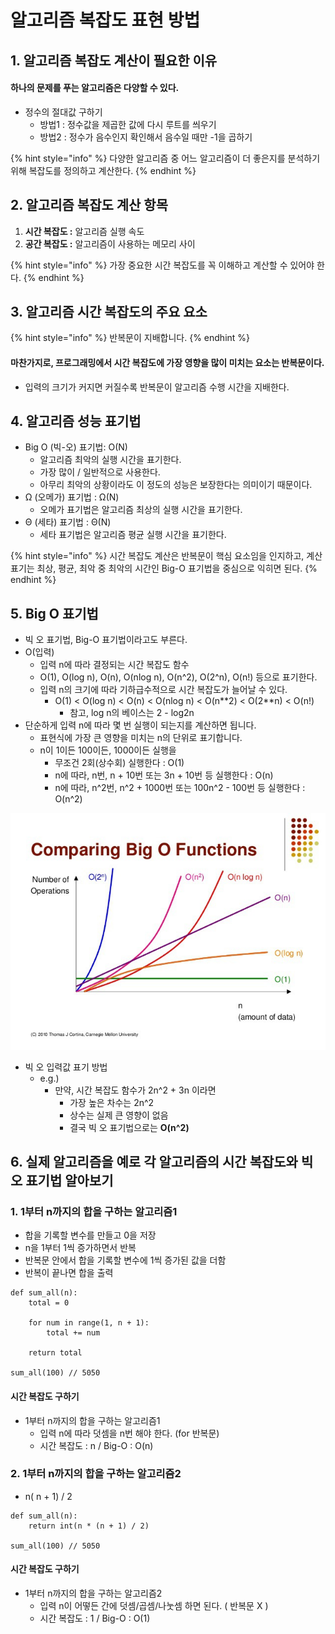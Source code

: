 # 알고리즘 복잡도 표현 방법

## 1. 알고리즘 복잡도 계산이 필요한 이유

#### 하나의 문제를 푸는 알고리즘은 다양할 수 있다.

* 정수의 절대값 구하기
  * 방법1 : 정수값을 제곱한 값에 다시 루트를 씌우기
  * 방법2 : 정수가 음수인지 확인해서 음수일 때만 -1을 곱하기

{% hint style="info" %}
다양한 알고리즘 중 어느 알고리즘이 더 좋은지를 분석하기 위해 복잡도를 정의하고 계산한다.
{% endhint %}



## 2. 알고리즘 복잡도 계산 항목

1. **시간 복잡도 :** 알고리즘 실행 속도
2. **공간 복잡도 :** 알고리즘이 사용하는 메모리 사이

{% hint style="info" %}
가장 중요한 시간 복잡도를 꼭 이해하고 계산할 수 있어야 한다.
{% endhint %}



## 3. 알고리즘 시간 복잡도의 주요 요소

{% hint style="info" %}
반복문이 지배합니다.
{% endhint %}

#### 마찬가지로, 프로그래밍에서 시간 복잡도에 가장 영향을 많이 미치는 요소는 반복문이다.

* 입력의 크기가 커지면 커질수록 반복문이 알고리즘 수행 시간을 지배한다.



## 4. 알고리즘 성능 표기법

* Big O \(빅-오\) 표기법: O\(N\)
  * 알고리즘 최악의 실행 시간을 표기한다.
  * 가장 많이 / 일반적으로 사용한다.
  * 아무리 최악의 상황이라도 이 정도의 성능은 보장한다는 의미이기 때문이다. 
* Ω \(오메가\) 표기법 : Ω\(N\)
  * 오메가 표기법은 알고리즘 최상의 실행 시간을 표기한다. 
* Θ \(세타\) 표기법 : Θ\(N\)
  * 세타 표기법은 알고리즘 평균 실행 시간을 표기한다.

{% hint style="info" %}
시간 복잡도 계산은 반복문이 핵심 요소임을 인지하고, 계산 표기는 최상, 평균, 최악 중 최악의 시간인 Big-O 표기법을 중심으로 익히면 된다.
{% endhint %}



## 5. Big O 표기법

* 빅 오 표기법, Big-O 표기법이라고도 부른다.
* O\(입력\)
  * 입력 n에 따라 결정되는 시간 복잡도 함수
  * O\(1\), O\(log n\), O\(n\), O\(nlog n\), O\(n^2\), O\(2^n\), O\(n!\) 등으로 표기한다.
  * 입력 n의 크기에 따라 기하급수적으로 시간 복잡도가 늘어날 수 있다.
    * O\(1\) &lt; O\(log n\) &lt; O\(n\) &lt; O\(nlog n\) &lt; O\(n\*\*2\) &lt; O\(2\*\*n\) &lt; O\(n!\)
      * 참고, log n의 베이스는 2 - log2n 
* 단순하게 입력 n에 따라 몇 번 실행이 되는지를 계산하면 됩니다.
  * 표현식에 가장 큰 영향을 미치는 n의 단위로 표기합니다.
  * n이 1이든 100이든, 1000이든 실행을
    * 무조건 2회\(상수회\) 실행한다 : O\(1\)
    * n에 따라, n번, n + 10번 또는 3n + 10번 등 실행한다 : O\(n\)
    * n에 따라, n^2번, n^2 + 1000번 또는 100n^2 - 100번 등 실행한다 : O\(n^2\)

![Big-O graph](.gitbook/assets/bigograph.jpeg)

* 빅 오 입력값 표기 방법
  * e.g.\)
    * 만약, 시간 복잡도 함수가 2n^2 + 3n 이라면
      * 가장 높은 차수는 2n^2
      * 상수는 실제 큰 영향이 없음
      * 결국 빅 오 표기법으로는 **O\(n^2\)** 



## 6. 실제 알고리즘을 예로 각 알고리즘의 시간 복잡도와 빅 오 표기법 알아보기

### 1. 1부터 n까지의 합을 구하는 알고리즘1

* 합을 기록할 변수를 만들고 0을 저장
* n을 1부터 1씩 증가하면서 반복
* 반복문 안에서 합을 기록할 변수에 1씩 증가된 값을 더함
* 반복이 끝나면 합을 출력

```text
def sum_all(n):
    total = 0
    
    for num in range(1, n + 1):
        total += num
    
    return total
    
sum_all(100) // 5050
```

#### 시간 복잡도 구하기

* 1부터 n까지의 합을 구하는 알고리즘1
  * 입력 n에 따라 덧셈을 n번 해야 한다. \(for 반복문\)
  * 시간 복잡도 : n / Big-O : O\(n\)



### 2. 1부터 n까지의 합을 구하는 알고리즘2

* n\( n + 1\) / 2

```text
def sum_all(n):
    return int(n * (n + 1) / 2)
    
sum_all(100) // 5050
```

#### 시간 복잡도 구하기

* 1부터 n까지의 합을 구하는 알고리즘2
  * 입력 n이 어떻든 간에 덧셈/곱셈/나눗셈 하면 된다. \( 반복문 X \)
  * 시간 복잡도 : 1 / Big-O : O\(1\)





